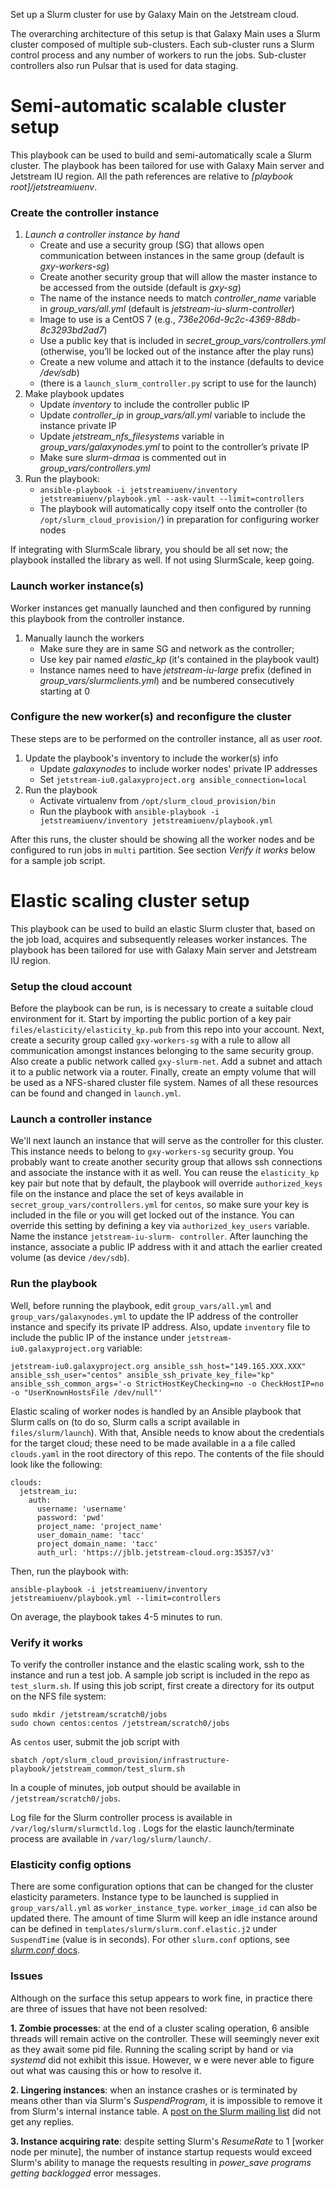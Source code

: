 Set up a Slurm cluster for use by Galaxy Main on the Jetstream cloud.

The overarching architecture of this setup is that Galaxy Main uses a Slurm
cluster composed of multiple sub-clusters. Each sub-cluster runs a Slurm control
process and any number of workers to run the jobs. Sub-cluster controllers
also run Pulsar that is used for data staging.


Semi-automatic scalable cluster setup
===============================
This playbook can be used to build and semi-automatically scale a Slurm cluster.
The playbook has been tailored for use with Galaxy Main server and Jetstream
IU region. All the path references are relative to
*[playbook root]/jetstreamiuenv*.

### Create the controller instance
 1. *Launch a controller instance by hand*
    - Create and use a security group (SG) that allows open communication
    between instances in the same group (default is *gxy-workers-sg*)
    - Create another security group that will allow the master instance to be
    accessed from the outside (default is *gxy-sg*)
    - The name of the instance needs to match *controller_name* variable in
    *group_vars/all.yml* (default is *jetstream-iu-slurm-controller*)
    - Image to use is a CentOS 7 (e.g., *736e206d-9c2c-4369-88db-8c3293bd2ad7*)
    - Use a public key that is included in *secret_group_vars/controllers.yml*
    (otherwise, you’ll be locked out of the instance after the play runs)
    - Create a new volume and attach it to the instance (defaults to device
    */dev/sdb*)
    - (there is a `launch_slurm_controller.py` script to use for the launch)
 2. Make playbook updates
    - Update *inventory* to include the controller public IP
    - Update *controller_ip* in *group_vars/all.yml* variable to include the
    instance private IP
    - Update *jetstream_nfs_filesystems* variable in
    *group_vars/galaxynodes.yml* to point to the controller’s private IP
    - Make sure *slurm-drmaa* is commented out in *group_vars/controllers.yml*
 3. Run the playbook:
    - `ansible-playbook -i jetstreamiuenv/inventory jetstreamiuenv/playbook.yml --ask-vault --limit=controllers`
    - The playbook will automatically copy itself onto the controller (to
    `/opt/slurm_cloud_provision/`) in preparation for configuring worker nodes

If integrating with SlurmScale library, you should be all set now; the playbook
installed the library as well. If not using SlurmScale, keep going.

### Launch worker instance(s)
Worker instances get manually launched and then configured by running this
playbook from the controller instance.

 1. Manually launch the workers
     - Make sure they are in same SG and network as the controller;
     - Use key pair named *elastic_kp* (it's contained in the playbook vault)
     - Instance names need to have *jetstream-iu-large* prefix (defined in
     *group_vars/slurmclients.yml*) and be numbered consecutively starting at 0

### Configure the new worker(s) and reconfigure the cluster
These steps are to be performed on the controller instance, all as user *root*.

 1. Update the playbook's inventory to include the worker(s) info
    - Update *galaxynodes* to include worker nodes' private IP addresses
    - Set `jetstream-iu0.galaxyproject.org ansible_connection=local`
 2. Run the playbook
    - Activate virtualenv from `/opt/slurm_cloud_provision/bin`
    - Run the playbook with `ansible-playbook -i jetstreamiuenv/inventory jetstreamiuenv/playbook.yml`

After this runs, the cluster should be showing all the worker nodes and be
configured to run jobs in `multi` partition. See section *Verify it works*
below for a sample job script.


Elastic scaling cluster setup
=============================
This playbook can be used to build an elastic Slurm cluster that, based on the
job load, acquires and subsequently releases worker instances. The playbook has
been tailored for use with Galaxy Main server and Jetstream IU region.

### Setup the cloud account
Before the playbook can be run, is is necessary to create a suitable cloud
environment for it. Start by importing the public portion of a key pair
`files/elasticity/elasticity_kp.pub` from this repo into your account. Next,
create a security group called `gxy-workers-sg` with a rule to allow all
communication amongst instances belonging to the same security group. Also
create a public network called `gxy-slurm-net`. Add a subnet and attach it to a
public network via a router.  Finally, create an empty volume that will be used
as a NFS-shared cluster file system. Names of all these resources can be found
and changed in `launch.yml`.

### Launch a controller instance
We'll next launch an instance that will serve as the controller for this cluster. This instance needs to belong to `gxy-workers-sg` security group. You probably
want to create another security group that allows ssh connections and associate the instance
with it as well.  You can reuse the `elasticity_kp` key pair but note that by
default, the playbook will override `authorized_keys` file on the instance and
place the set of keys available in `secret_group_vars/controllers.yml` for
`centos`, so make sure your key is included in the file or you will get locked
out of the instance. You can  override this setting by defining a key via
`authorized_key_users` variable. Name the instance `jetstream-iu-slurm-
controller`. After launching the instance, associate a public IP address with it
and attach the earlier created volume (as device `/dev/sdb`).

### Run the playbook
Well, before running the playbook, edit `group_vars/all.yml` and
`group_vars/galaxynodes.yml` to update the IP address of the controller
instance and specify its private IP address. Also, update `inventory` file to include the public IP of the instance under `jetstream-iu0.galaxyproject.org` variable:
```
jetstream-iu0.galaxyproject.org ansible_ssh_host="149.165.XXX.XXX" ansible_ssh_user="centos" ansible_ssh_private_key_file="kp" ansible_ssh_common_args='-o StrictHostKeyChecking=no -o CheckHostIP=no -o "UserKnownHostsFile /dev/null"'
```

Elastic scaling of worker nodes is handled by an Ansible playbook that Slurm calls on (to do so, Slurm calls a script available in `files/slurm/launch`). With that, Ansible needs to know about the credentials for the target cloud; these need to be made available in a a file called `clouds.yaml` in the root directory of this repo. The contents of the file should look like the following:
```
clouds:
  jetstream_iu:
    auth:
      username: 'username'
      password: 'pwd'
      project_name: 'project_name'
      user_domain_name: 'tacc'
      project_domain_name: 'tacc'
      auth_url: 'https://jblb.jetstream-cloud.org:35357/v3'
```

 Then, run the playbook with:
```
ansible-playbook -i jetstreamiuenv/inventory jetstreamiuenv/playbook.yml --limit=controllers
```

On average, the playbook takes 4-5 minutes to run.

### Verify it works
To verify the controller instance and the elastic scaling work, ssh to the instance and run a test job. A sample job script is included in the repo as `test_slurm.sh`. If using this job script, first create a directory for its output on the NFS file system:
```
sudo mkdir /jetstream/scratch0/jobs
sudo chown centos:centos /jetstream/scratch0/jobs
```
As `centos` user, submit the job script with
```
sbatch /opt/slurm_cloud_provision/infrastructure-playbook/jetstream_common/test_slurm.sh
```
In a couple of minutes, job output should be available in `/jetstream/scratch0/jobs`.

Log file for the Slurm controller process is available in `/var/log/slurm/slurmctld.log` . Logs for the elastic launch/terminate process are available in `/var/log/slurm/launch/`.

### Elasticity config options
There are some configuration options that can be changed for the cluster elasticity parameters. Instance type to be launched is supplied in `group_vars/all.yml` as `worker_instance_type`. `worker_image_id` can also be updated there. The amount of time Slurm will keep an idle instance around can be defined in `templates/slurm/slurm.conf.elastic.j2` under `SuspendTime` (value is in seconds). For other `slurm.conf` options, see [*slurm.conf* docs](http://slurm.schedmd.com/slurm.conf.html).

### Issues
Although on the surface this setup appears to work fine, in practice there are three of issues that have not been resolved:

**1. Zombie processes**: at the end of a cluster scaling operation, 6 ansible
threads will remain active on the controller. These will seemingly never exit as
they await some pid file. Running the scaling script by hand or via *systemd*
did not exhibit this issue. However, w e were never able to figure out what was
causing this or how to resolve it.

**2. Lingering instances**: when an instance crashes or is terminated by means
other than via Slurm's *SuspendProgram*, it is impossible to remove it from
Slurm's internal instance table. A [post on the Slurm mailing
list](https://groups.google.com/forum/#!topic/slurm-devel/QrVL4_Qc3uA) did not
get any replies.

**3. Instance acquiring rate**: despite setting Slurm's *ResumeRate* to 1
[worker node per minute], the number of instance startup requests would exceed
Slurm's ability to manage the requests resulting in *power_save programs getting
backlogged* error messages.
